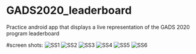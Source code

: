 # GADS2020_leaderboard
Practice android app that displays a live representation of the GADS 2020 program leaderboard

#screen shots:
![SS1](https://github.com/MohammedElGharawy/GADS2020_leaderboard/blob/master/Screenshots/Screenshot_2020.09.11_21.07.28.jpg)
![SS2](https://github.com/MohammedElGharawy/GADS2020_leaderboard/blob/master/Screenshots/Screenshot_2020.09.11_21.07.41.jpg)
![SS3](https://github.com/MohammedElGharawy/GADS2020_leaderboard/blob/master/Screenshots/Screenshot_2020.09.11_21.07.54.jpg)
![SS4](https://github.com/MohammedElGharawy/GADS2020_leaderboard/blob/master/Screenshots/Screenshot_2020.09.11_22.02.52.jpg)
![SS5](https://github.com/MohammedElGharawy/GADS2020_leaderboard/blob/master/Screenshots/Screenshot_2020.09.11_22.03.00.jpg)
![SS6](https://github.com/MohammedElGharawy/GADS2020_leaderboard/blob/master/Screenshots/Screenshot_2020.09.11_22.03.30.jpg)
